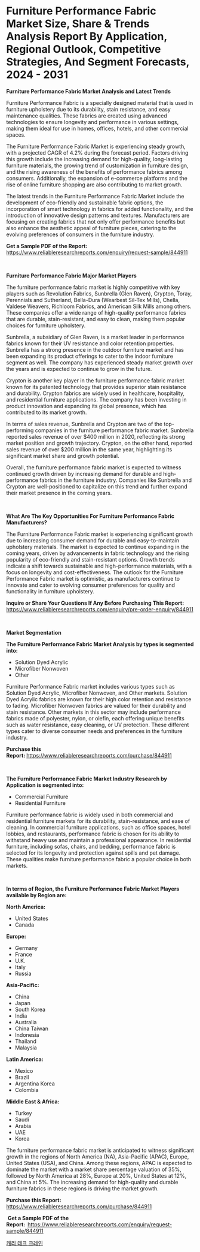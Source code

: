 <p><h1>Furniture Performance Fabric Market Size, Share & Trends Analysis Report By Application, Regional Outlook, Competitive Strategies, And Segment Forecasts, 2024 - 2031</h1></p><p><strong>Furniture Performance Fabric Market Analysis and Latest Trends</strong></p>
<p><p>Furniture Performance Fabric is a specially designed material that is used in furniture upholstery due to its durability, stain resistance, and easy maintenance qualities. These fabrics are created using advanced technologies to ensure longevity and performance in various settings, making them ideal for use in homes, offices, hotels, and other commercial spaces.</p><p>The Furniture Performance Fabric Market is experiencing steady growth, with a projected CAGR of 4.2% during the forecast period. Factors driving this growth include the increasing demand for high-quality, long-lasting furniture materials, the growing trend of customization in furniture design, and the rising awareness of the benefits of performance fabrics among consumers. Additionally, the expansion of e-commerce platforms and the rise of online furniture shopping are also contributing to market growth.</p><p>The latest trends in the Furniture Performance Fabric Market include the development of eco-friendly and sustainable fabric options, the incorporation of smart technology in fabrics for added functionality, and the introduction of innovative design patterns and textures. Manufacturers are focusing on creating fabrics that not only offer performance benefits but also enhance the aesthetic appeal of furniture pieces, catering to the evolving preferences of consumers in the furniture industry.</p></p>
<p><strong>Get a Sample PDF of the Report:&nbsp;</strong> <a href="https://www.reliableresearchreports.com/enquiry/request-sample/844911">https://www.reliableresearchreports.com/enquiry/request-sample/844911</a></p>
<p>&nbsp;</p>
<p><strong>Furniture Performance Fabric Major Market Players</strong></p>
<p><p>The furniture performance fabric market is highly competitive with key players such as Revolution Fabrics, Sunbrella (Glen Raven), Crypton, Toray, Perennials and Sutherland, Bella-Dura (Wearbest Sil-Tex Mills), Chella, Valdese Weavers, Richloom Fabrics, and American Silk Mills among others. These companies offer a wide range of high-quality performance fabrics that are durable, stain-resistant, and easy to clean, making them popular choices for furniture upholstery.</p><p>Sunbrella, a subsidiary of Glen Raven, is a market leader in performance fabrics known for their UV resistance and color retention properties. Sunbrella has a strong presence in the outdoor furniture market and has been expanding its product offerings to cater to the indoor furniture segment as well. The company has experienced steady market growth over the years and is expected to continue to grow in the future.</p><p>Crypton is another key player in the furniture performance fabric market known for its patented technology that provides superior stain resistance and durability. Crypton fabrics are widely used in healthcare, hospitality, and residential furniture applications. The company has been investing in product innovation and expanding its global presence, which has contributed to its market growth.</p><p>In terms of sales revenue, Sunbrella and Crypton are two of the top-performing companies in the furniture performance fabric market. Sunbrella reported sales revenue of over $400 million in 2020, reflecting its strong market position and growth trajectory. Crypton, on the other hand, reported sales revenue of over $200 million in the same year, highlighting its significant market share and growth potential.</p><p>Overall, the furniture performance fabric market is expected to witness continued growth driven by increasing demand for durable and high-performance fabrics in the furniture industry. Companies like Sunbrella and Crypton are well-positioned to capitalize on this trend and further expand their market presence in the coming years.</p></p>
<p>&nbsp;</p>
<p><strong>What Are The Key Opportunities For Furniture Performance Fabric Manufacturers?</strong></p>
<p><p>The Furniture Performance Fabric market is experiencing significant growth due to increasing consumer demand for durable and easy-to-maintain upholstery materials. The market is expected to continue expanding in the coming years, driven by advancements in fabric technology and the rising popularity of eco-friendly and stain-resistant options. Growth trends indicate a shift towards sustainable and high-performance materials, with a focus on longevity and cost-effectiveness. The outlook for the Furniture Performance Fabric market is optimistic, as manufacturers continue to innovate and cater to evolving consumer preferences for quality and functionality in furniture upholstery.</p></p>
<p><strong>Inquire or Share Your Questions If Any Before Purchasing This Report:</strong> <a href="https://www.reliableresearchreports.com/enquiry/pre-order-enquiry/844911">https://www.reliableresearchreports.com/enquiry/pre-order-enquiry/844911</a></p>
<p>&nbsp;</p>
<p><strong>Market Segmentation</strong></p>
<p><strong>The Furniture Performance Fabric Market Analysis by types is segmented into:</strong></p>
<p><ul><li>Solution Dyed Acrylic</li><li>Microfiber Nonwoven</li><li>Other</li></ul></p>
<p><p>Furniture Performance Fabric market includes various types such as Solution Dyed Acrylic, Microfiber Nonwoven, and Other markets. Solution Dyed Acrylic fabrics are known for their high color retention and resistance to fading. Microfiber Nonwoven fabrics are valued for their durability and stain resistance. Other markets in this sector may include performance fabrics made of polyester, nylon, or olefin, each offering unique benefits such as water resistance, easy cleaning, or UV protection. These different types cater to diverse consumer needs and preferences in the furniture industry.</p></p>
<p><strong>Purchase this Report:&nbsp;</strong><a href="https://www.reliableresearchreports.com/purchase/844911">https://www.reliableresearchreports.com/purchase/844911</a></p>
<p>&nbsp;</p>
<p><strong>The Furniture Performance Fabric Market Industry Research by Application is segmented into:</strong></p>
<p><ul><li>Commercial Furniture</li><li>Residential Furniture</li></ul></p>
<p><p>Furniture performance fabric is widely used in both commercial and residential furniture markets for its durability, stain-resistance, and ease of cleaning. In commercial furniture applications, such as office spaces, hotel lobbies, and restaurants, performance fabric is chosen for its ability to withstand heavy use and maintain a professional appearance. In residential furniture, including sofas, chairs, and bedding, performance fabric is selected for its longevity and protection against spills and pet damage. These qualities make furniture performance fabric a popular choice in both markets.</p></p>
<p>&nbsp;</p>
<p><strong>In terms of Region, the Furniture Performance Fabric Market Players available by Region are:</strong></p>
<p>
    <p> <strong> North America: </strong>
        <ul>
            <li>United States</li>
            <li>Canada</li>
        </ul>
        </p> 
    <p> <strong> Europe: </strong>
        <ul>
            <li>Germany</li>
            <li>France</li>
            <li>U.K.</li>
            <li>Italy</li>
            <li>Russia</li>
        </ul>
        </p> 
    <p> <strong> Asia-Pacific: </strong>
        <ul>
            <li>China</li>
            <li>Japan</li>
            <li>South Korea</li>
            <li>India</li>
            <li>Australia</li>
            <li>China Taiwan</li>
            <li>Indonesia</li>
            <li>Thailand</li>
            <li>Malaysia</li>
        </ul>
        </p> 
    <p> <strong> Latin America: </strong>
        <ul>
            <li>Mexico</li>
            <li>Brazil</li>
            <li>Argentina Korea</li>
            <li>Colombia</li>
        </ul>
        </p> 
    <p> <strong> Middle East & Africa: </strong>
        <ul>
            <li>Turkey</li>
            <li>Saudi</li>
            <li>Arabia</li>
            <li>UAE</li>
            <li>Korea</li>
        </ul>
    </p>
    </p>
<p><p>The furniture performance fabric market is anticipated to witness significant growth in the regions of North America (NA), Asia-Pacific (APAC), Europe, United States (USA), and China. Among these regions, APAC is expected to dominate the market with a market share percentage valuation of 35%, followed by North America at 28%, Europe at 20%, United States at 12%, and China at 5%. The increasing demand for high-quality and durable furniture fabrics in these regions is driving the market growth.</p></p>
<p><strong>Purchase this Report: </strong><a href="https://www.reliableresearchreports.com/purchase/844911">https://www.reliableresearchreports.com/purchase/844911</a></p>
<p>&nbsp;<strong>Get a Sample PDF of the Report:&nbsp;&nbsp;</strong><a href="https://www.reliableresearchreports.com/enquiry/request-sample/844911">https://www.reliableresearchreports.com/enquiry/request-sample/844911</a></p>
<p><strong></strong></p>
<p><p><a href="https://medium.com/@munchkin678568/%ED%9C%B4%EB%8C%80%EC%9A%A9-%ED%81%AC%EB%A0%88%EC%9D%B8-%EC%8B%9C%EC%9E%A5-%EA%B7%9C%EB%AA%A8-%EC%8B%9C%EC%9E%A5-%EC%A0%84%EB%A7%9D-%EB%B0%8F-%EC%8B%9C%EC%9E%A5-%EC%98%88%EC%B8%A1-2024%EB%85%84%EB%B6%80%ED%84%B0-2031%EB%85%84%EA%B9%8C%EC%A7%80-155d741367ce">캐리 데크 크레인</a></p></p>